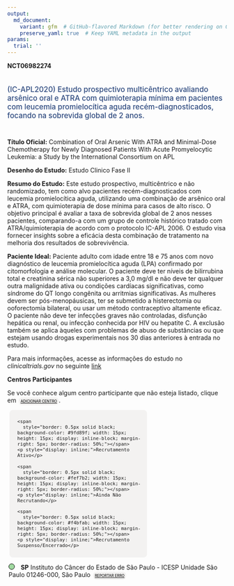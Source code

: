 ```yaml
---
output: 
  md_document:
    variant: gfm  # GitHub-flavored Markdown (for better rendering on GitHub)
    preserve_yaml: true  # Keep YAML metadata in the output
params:
  trial: ''
---
```


<script async src="https://scripts.simpleanalyticscdn.com/latest.js"></script>

**NCT06982274**

<div style="padding: 5px 5px 5px 0px; font-size: 1.20em; font-weight: 500; color: #2E4A7F; text-align: left; margin-bottom: 20px">

(IC-APL2020) Estudo prospectivo multicêntrico avaliando arsênico oral e
ATRA com quimioterapia mínima em pacientes com leucemia promielocítica
aguda recém-diagnosticados, focando na sobrevida global de 2 anos.

</div>

**Título Oficial:** Combination of Oral Arsenic With ATRA and
Minimal-Dose Chemotherapy for Newly Diagnosed Patients With Acute
Promyelocytic Leukemia: a Study by the International Consortium on APL

**Desenho do Estudo:** Estudo Clinico Fase II

**Resumo do Estudo:** Este estudo prospectivo, multicêntrico e não
randomizado, tem como alvo pacientes recém-diagnosticados com leucemia
promielocítica aguda, utilizando uma combinação de arsênico oral e ATRA,
com quimioterapia de dose mínima para casos de alto risco. O objetivo
principal é avaliar a taxa de sobrevida global de 2 anos nesses
pacientes, comparando-a com um grupo de controle histórico tratado com
ATRA/quimioterapia de acordo com o protocolo IC-APL 2006. O estudo visa
fornecer insights sobre a eficácia desta combinação de tratamento na
melhoria dos resultados de sobrevivência.

**Paciente Ideal:** Paciente adulto com idade entre 18 e 75 anos com
novo diagnóstico de leucemia promielocítica aguda (LPA) confirmado por
citomorfologia e análise molecular. O paciente deve ter níveis de
bilirrubina total e creatinina sérica não superiores a 3,0 mg/dl e não
deve ter qualquer outra malignidade ativa ou condições cardíacas
significativas, como síndrome do QT longo congênita ou arritmias
significativas. As mulheres devem ser pós-menopáusicas, ter se submetido
a histerectomia ou ooforectomia bilateral, ou usar um método
contraceptivo altamente eficaz. O paciente não deve ter infecções graves
não controladas, disfunção hepática ou renal, ou infecção conhecida por
HIV ou hepatite C. A exclusão também se aplica àqueles com problemas de
abuso de substâncias ou que estejam usando drogas experimentais nos 30
dias anteriores à entrada no estudo.

Para mais informações, acesse as informações do estudo no
*clinicaltrials.gov* no seguinte
[link](https://clinicaltrials.gov/ct2/show/NCT06982274)

**Centros Participantes**

Se você conhece algum centro participante que não esteja listado, clique
em
<span style="color: #2E4A7F; margin-left: 2px; padding: 4px; background-color: #f3f2f1; border-radius: 8px; font-weight: 500; font-size: 0.6em"><a
href="https://cancertrialsbr.shinyapps.io/formsapp?study_nct_id=NCT06982274&amp;location_id=N%2FA&amp;location_full_name=N%2FA&amp;form_type=Adicionar%20Centro"
target="_blank">ADICIONAR CENTRO</a></span>.

<div style="margin-bottom: 8px; margin-left: 5px; padding: 8px; max-width: 300px; background-color: #f3f2f1; border-radius: 8px; font-size: 0.9em">

<div style="margin-left: 10px;">

    <span 
      style="border: 0.5px solid black; background-color: #9fd89f; width: 15px; height: 15px; display: inline-block; margin-right: 5px; border-radius: 50%;"></span>
    <p style="display: inline;">Recrutamento Ativo</p>

</div>

<div style="margin-left: 10px;">

    <span 
      style="border: 0.5px solid black; background-color: #fef7b2; width: 15px; height: 15px; display: inline-block; margin-right: 5px; border-radius: 50%;"></span>
    <p style="display: inline;">Ainda Não Recrutando</p>

</div>

<div style="margin-left: 10px;">

    <span 
      style="border: 0.5px solid black; background-color: #f4bfab; width: 15px; height: 15px; display: inline-block; margin-right: 5px; border-radius: 50%;"></span>
    <p style="display: inline;">Recrutamento Suspenso/Encerrado</p>

</div>

</div>

<div style="margin: 3px;">

<span style="border: 0.5px solid black; display: inline-block; width: 12px; height: 12px; border-radius: 50%; margin-right: 10px; padding-bottom: 0px; background-color: #9fd89f;"></span>
<b>SP</b> Instituto do Câncer do Estado de São Paulo - ICESP Unidade São
Paulo 01246-000, São Paulo
<span style="color: #2E4A7F; margin-left: 2px; padding: 4px; background-color: #f3f2f1; border-radius: 8px; font-weight: 500; font-size: 0.6em"><a
href="https://cancertrialsbr.shinyapps.io/formsapp?study_nct_id=NCT06982274&amp;location_id=INSTITUTODOCANCERDOESTADODESAOPAULOSAOPAULOSP01246000BRAZIL&amp;location_full_name=Instituto%20do%20C%C3%A2ncer%20do%20Estado%20de%20S%C3%A3o%20Paulo%20-%20ICESP%20Unidade%20S%C3%A3o%20Paulo%2C%2001246-000%2C%20S%C3%A3o%20Paulo&amp;form_type=Reportar%20Erro"
target="_blank">REPORTAR ERRO</a></span>

</div>
